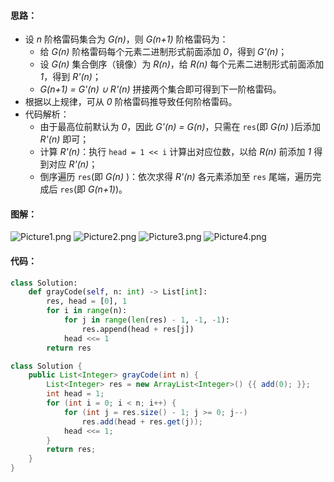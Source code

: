 #### 思路：
- 设 *n* 阶格雷码集合为 *G(n)*，则 *G(n+1)* 阶格雷码为：
    - 给 *G(n)* 阶格雷码每个元素二进制形式前面添加 *0*，得到 *G'(n)*；
    - 设 *G(n)* 集合倒序（镜像）为 *R(n)*，给 *R(n)* 每个元素二进制形式前面添加 *1*，得到 *R'(n)*；
    - *G(n+1) = G'(n) ∪ R'(n)* 拼接两个集合即可得到下一阶格雷码。
- 根据以上规律，可从 *0* 阶格雷码推导致任何阶格雷码。
- 代码解析：
    - 由于最高位前默认为 *0*，因此 *G'(n) = G(n)*，只需在 `res`(即 *G(n)* )后添加 *R'(n)* 即可；
    - 计算 *R'(n)*：执行 `head = 1 << i` 计算出对应位数，以给 *R(n)* 前添加 *1* 得到对应 *R'(n)*；
    - 倒序遍历 `res`(即 *G(n)* )：依次求得 *R'(n)* 各元素添加至 `res` 尾端，遍历完成后 `res`(即 *G(n+1)*)。

#### 图解：
 ![Picture1.png](https://pic.leetcode-cn.com/6c8d62ea7150ece8ed135e6d29bc614eb4022d136b08f3640132fb66e40694c4-Picture1.png) ![Picture2.png](https://pic.leetcode-cn.com/e3dcfa34510e7625bfa170388389b14e7fc79e21486db077aac41acf044133f8-Picture2.png) ![Picture3.png](https://pic.leetcode-cn.com/d0df7e038c396acf7c5283e8080963ecefe2ab37d4b607982eb3e40b1e5ee03b-Picture3.png) ![Picture4.png](https://pic.leetcode-cn.com/28acf6d5b1fae0fb2dddbedd7ac92ffeee8902cd28233bdfb08b52af411a9bb2-Picture4.png) 


#### 代码：
```Python []
class Solution:
    def grayCode(self, n: int) -> List[int]:
        res, head = [0], 1
        for i in range(n):
            for j in range(len(res) - 1, -1, -1):
                res.append(head + res[j])
            head <<= 1
        return res
```
```Java []
class Solution {
    public List<Integer> grayCode(int n) {
        List<Integer> res = new ArrayList<Integer>() {{ add(0); }};
        int head = 1;
        for (int i = 0; i < n; i++) {
            for (int j = res.size() - 1; j >= 0; j--)
                res.add(head + res.get(j));
            head <<= 1;
        }
        return res;
    }
}
```